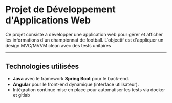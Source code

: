 # Projet de Développement d'Applications Web

Ce projet consiste à développer une application web pour gérer et afficher les informations d'un championnat de football.
L'objectif est d'appliquer un design MVC/MVVM clean avec des tests unitaires

---

## Technologies utilisées

- **Java** avec le framework **Spring Boot** pour le back-end.
- **Angular** pour le front-end dynamique (interface utilisateur).
- Intégration continue mise en place pour automatiser les tests via docker et gitlab
